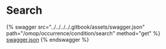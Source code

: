 # Search

{% swagger src="../../../../.gitbook/assets/swagger.json" path="/omop/occurrence/condition/search" method="get" %}
[swagger.json](../../../../.gitbook/assets/swagger.json)
{% endswagger %}
